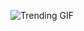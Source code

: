 
<!-- GIF_SECTION -->
![Trending GIF](https://media2.giphy.com/media/v1.Y2lkPThiYjIxNzcydjVpaTlhNWtqNDZtdGM4ems5NjFldzZqaHQxNnh2OHUxaGJjcnpvNCZlcD12MV9naWZzX3NlYXJjaCZjdD1n/scZPhLqaVOM1qG4lT9/giphy.gif)
<!-- END_GIF_SECTION -->

